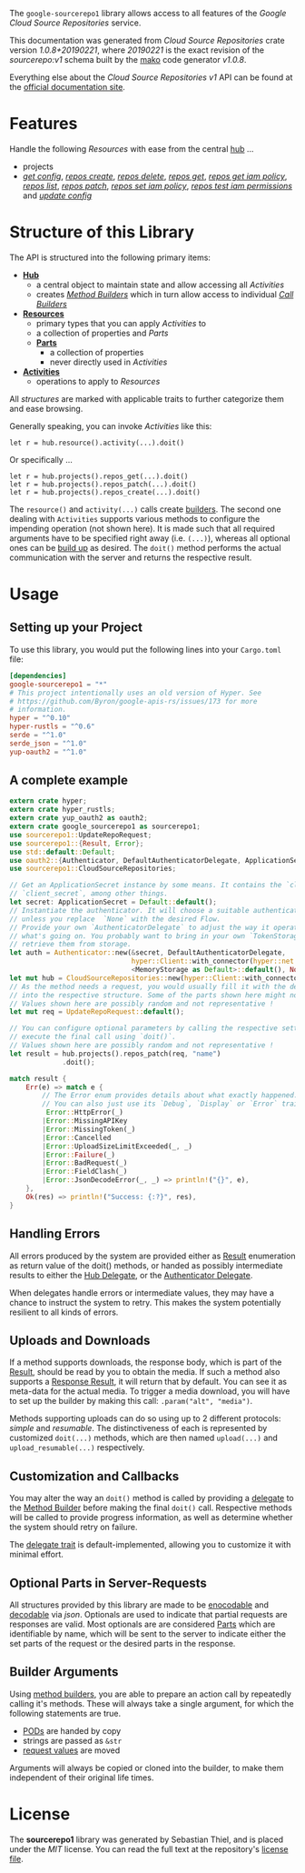 <!---
DO NOT EDIT !
This file was generated automatically from 'src/mako/api/README.md.mako'
DO NOT EDIT !
-->
The `google-sourcerepo1` library allows access to all features of the *Google Cloud Source Repositories* service.

This documentation was generated from *Cloud Source Repositories* crate version *1.0.8+20190221*, where *20190221* is the exact revision of the *sourcerepo:v1* schema built by the [mako](http://www.makotemplates.org/) code generator *v1.0.8*.

Everything else about the *Cloud Source Repositories* *v1* API can be found at the
[official documentation site](https://cloud.google.com/source-repositories/docs/apis).
# Features

Handle the following *Resources* with ease from the central [hub](https://docs.rs/google-sourcerepo1/1.0.8+20190221/google_sourcerepo1/struct.CloudSourceRepositories.html) ... 

* projects
 * [*get config*](https://docs.rs/google-sourcerepo1/1.0.8+20190221/google_sourcerepo1/struct.ProjectGetConfigCall.html), [*repos create*](https://docs.rs/google-sourcerepo1/1.0.8+20190221/google_sourcerepo1/struct.ProjectRepoCreateCall.html), [*repos delete*](https://docs.rs/google-sourcerepo1/1.0.8+20190221/google_sourcerepo1/struct.ProjectRepoDeleteCall.html), [*repos get*](https://docs.rs/google-sourcerepo1/1.0.8+20190221/google_sourcerepo1/struct.ProjectRepoGetCall.html), [*repos get iam policy*](https://docs.rs/google-sourcerepo1/1.0.8+20190221/google_sourcerepo1/struct.ProjectRepoGetIamPolicyCall.html), [*repos list*](https://docs.rs/google-sourcerepo1/1.0.8+20190221/google_sourcerepo1/struct.ProjectRepoListCall.html), [*repos patch*](https://docs.rs/google-sourcerepo1/1.0.8+20190221/google_sourcerepo1/struct.ProjectRepoPatchCall.html), [*repos set iam policy*](https://docs.rs/google-sourcerepo1/1.0.8+20190221/google_sourcerepo1/struct.ProjectRepoSetIamPolicyCall.html), [*repos test iam permissions*](https://docs.rs/google-sourcerepo1/1.0.8+20190221/google_sourcerepo1/struct.ProjectRepoTestIamPermissionCall.html) and [*update config*](https://docs.rs/google-sourcerepo1/1.0.8+20190221/google_sourcerepo1/struct.ProjectUpdateConfigCall.html)




# Structure of this Library

The API is structured into the following primary items:

* **[Hub](https://docs.rs/google-sourcerepo1/1.0.8+20190221/google_sourcerepo1/struct.CloudSourceRepositories.html)**
    * a central object to maintain state and allow accessing all *Activities*
    * creates [*Method Builders*](https://docs.rs/google-sourcerepo1/1.0.8+20190221/google_sourcerepo1/trait.MethodsBuilder.html) which in turn
      allow access to individual [*Call Builders*](https://docs.rs/google-sourcerepo1/1.0.8+20190221/google_sourcerepo1/trait.CallBuilder.html)
* **[Resources](https://docs.rs/google-sourcerepo1/1.0.8+20190221/google_sourcerepo1/trait.Resource.html)**
    * primary types that you can apply *Activities* to
    * a collection of properties and *Parts*
    * **[Parts](https://docs.rs/google-sourcerepo1/1.0.8+20190221/google_sourcerepo1/trait.Part.html)**
        * a collection of properties
        * never directly used in *Activities*
* **[Activities](https://docs.rs/google-sourcerepo1/1.0.8+20190221/google_sourcerepo1/trait.CallBuilder.html)**
    * operations to apply to *Resources*

All *structures* are marked with applicable traits to further categorize them and ease browsing.

Generally speaking, you can invoke *Activities* like this:

```Rust,ignore
let r = hub.resource().activity(...).doit()
```

Or specifically ...

```ignore
let r = hub.projects().repos_get(...).doit()
let r = hub.projects().repos_patch(...).doit()
let r = hub.projects().repos_create(...).doit()
```

The `resource()` and `activity(...)` calls create [builders][builder-pattern]. The second one dealing with `Activities` 
supports various methods to configure the impending operation (not shown here). It is made such that all required arguments have to be 
specified right away (i.e. `(...)`), whereas all optional ones can be [build up][builder-pattern] as desired.
The `doit()` method performs the actual communication with the server and returns the respective result.

# Usage

## Setting up your Project

To use this library, you would put the following lines into your `Cargo.toml` file:

```toml
[dependencies]
google-sourcerepo1 = "*"
# This project intentionally uses an old version of Hyper. See
# https://github.com/Byron/google-apis-rs/issues/173 for more
# information.
hyper = "^0.10"
hyper-rustls = "^0.6"
serde = "^1.0"
serde_json = "^1.0"
yup-oauth2 = "^1.0"
```

## A complete example

```Rust
extern crate hyper;
extern crate hyper_rustls;
extern crate yup_oauth2 as oauth2;
extern crate google_sourcerepo1 as sourcerepo1;
use sourcerepo1::UpdateRepoRequest;
use sourcerepo1::{Result, Error};
use std::default::Default;
use oauth2::{Authenticator, DefaultAuthenticatorDelegate, ApplicationSecret, MemoryStorage};
use sourcerepo1::CloudSourceRepositories;

// Get an ApplicationSecret instance by some means. It contains the `client_id` and 
// `client_secret`, among other things.
let secret: ApplicationSecret = Default::default();
// Instantiate the authenticator. It will choose a suitable authentication flow for you, 
// unless you replace  `None` with the desired Flow.
// Provide your own `AuthenticatorDelegate` to adjust the way it operates and get feedback about 
// what's going on. You probably want to bring in your own `TokenStorage` to persist tokens and
// retrieve them from storage.
let auth = Authenticator::new(&secret, DefaultAuthenticatorDelegate,
                              hyper::Client::with_connector(hyper::net::HttpsConnector::new(hyper_rustls::TlsClient::new())),
                              <MemoryStorage as Default>::default(), None);
let mut hub = CloudSourceRepositories::new(hyper::Client::with_connector(hyper::net::HttpsConnector::new(hyper_rustls::TlsClient::new())), auth);
// As the method needs a request, you would usually fill it with the desired information
// into the respective structure. Some of the parts shown here might not be applicable !
// Values shown here are possibly random and not representative !
let mut req = UpdateRepoRequest::default();

// You can configure optional parameters by calling the respective setters at will, and
// execute the final call using `doit()`.
// Values shown here are possibly random and not representative !
let result = hub.projects().repos_patch(req, "name")
             .doit();

match result {
    Err(e) => match e {
        // The Error enum provides details about what exactly happened.
        // You can also just use its `Debug`, `Display` or `Error` traits
         Error::HttpError(_)
        |Error::MissingAPIKey
        |Error::MissingToken(_)
        |Error::Cancelled
        |Error::UploadSizeLimitExceeded(_, _)
        |Error::Failure(_)
        |Error::BadRequest(_)
        |Error::FieldClash(_)
        |Error::JsonDecodeError(_, _) => println!("{}", e),
    },
    Ok(res) => println!("Success: {:?}", res),
}

```
## Handling Errors

All errors produced by the system are provided either as [Result](https://docs.rs/google-sourcerepo1/1.0.8+20190221/google_sourcerepo1/enum.Result.html) enumeration as return value of 
the doit() methods, or handed as possibly intermediate results to either the 
[Hub Delegate](https://docs.rs/google-sourcerepo1/1.0.8+20190221/google_sourcerepo1/trait.Delegate.html), or the [Authenticator Delegate](https://docs.rs/yup-oauth2/*/yup_oauth2/trait.AuthenticatorDelegate.html).

When delegates handle errors or intermediate values, they may have a chance to instruct the system to retry. This 
makes the system potentially resilient to all kinds of errors.

## Uploads and Downloads
If a method supports downloads, the response body, which is part of the [Result](https://docs.rs/google-sourcerepo1/1.0.8+20190221/google_sourcerepo1/enum.Result.html), should be
read by you to obtain the media.
If such a method also supports a [Response Result](https://docs.rs/google-sourcerepo1/1.0.8+20190221/google_sourcerepo1/trait.ResponseResult.html), it will return that by default.
You can see it as meta-data for the actual media. To trigger a media download, you will have to set up the builder by making
this call: `.param("alt", "media")`.

Methods supporting uploads can do so using up to 2 different protocols: 
*simple* and *resumable*. The distinctiveness of each is represented by customized 
`doit(...)` methods, which are then named `upload(...)` and `upload_resumable(...)` respectively.

## Customization and Callbacks

You may alter the way an `doit()` method is called by providing a [delegate](https://docs.rs/google-sourcerepo1/1.0.8+20190221/google_sourcerepo1/trait.Delegate.html) to the 
[Method Builder](https://docs.rs/google-sourcerepo1/1.0.8+20190221/google_sourcerepo1/trait.CallBuilder.html) before making the final `doit()` call. 
Respective methods will be called to provide progress information, as well as determine whether the system should 
retry on failure.

The [delegate trait](https://docs.rs/google-sourcerepo1/1.0.8+20190221/google_sourcerepo1/trait.Delegate.html) is default-implemented, allowing you to customize it with minimal effort.

## Optional Parts in Server-Requests

All structures provided by this library are made to be [enocodable](https://docs.rs/google-sourcerepo1/1.0.8+20190221/google_sourcerepo1/trait.RequestValue.html) and 
[decodable](https://docs.rs/google-sourcerepo1/1.0.8+20190221/google_sourcerepo1/trait.ResponseResult.html) via *json*. Optionals are used to indicate that partial requests are responses 
are valid.
Most optionals are are considered [Parts](https://docs.rs/google-sourcerepo1/1.0.8+20190221/google_sourcerepo1/trait.Part.html) which are identifiable by name, which will be sent to 
the server to indicate either the set parts of the request or the desired parts in the response.

## Builder Arguments

Using [method builders](https://docs.rs/google-sourcerepo1/1.0.8+20190221/google_sourcerepo1/trait.CallBuilder.html), you are able to prepare an action call by repeatedly calling it's methods.
These will always take a single argument, for which the following statements are true.

* [PODs][wiki-pod] are handed by copy
* strings are passed as `&str`
* [request values](https://docs.rs/google-sourcerepo1/1.0.8+20190221/google_sourcerepo1/trait.RequestValue.html) are moved

Arguments will always be copied or cloned into the builder, to make them independent of their original life times.

[wiki-pod]: http://en.wikipedia.org/wiki/Plain_old_data_structure
[builder-pattern]: http://en.wikipedia.org/wiki/Builder_pattern
[google-go-api]: https://github.com/google/google-api-go-client

# License
The **sourcerepo1** library was generated by Sebastian Thiel, and is placed 
under the *MIT* license.
You can read the full text at the repository's [license file][repo-license].

[repo-license]: https://github.com/Byron/google-apis-rsblob/master/LICENSE.md
